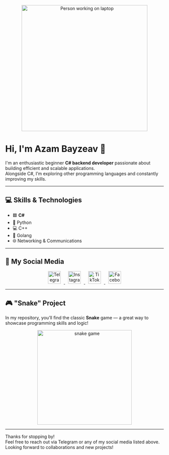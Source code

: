 <p align="center">
  <img src="https://media.giphy.com/media/l0MYt5jPR6QX5pnqM/giphy.gif" alt="Person working on laptop" width="400"/>
</p>

# Hi, I'm Azam Bayzeav 👋

I'm an enthusiastic beginner **C# backend developer** passionate about building efficient and scalable applications.  
Alongside C#, I’m exploring other programming languages and constantly improving my skills.

---

## 💻 Skills & Technologies

- 🟦 **C#**  
- 🐍 Python  
- 💻 C++  
- 🐹 Golang  
- 🌐 Networking & Communications  

---

## 📱 My Social Media

<p align="center">
  <a href="https://t.me/Programer_1805" target="_blank">
    <img src="https://cdn-icons-png.flaticon.com/48/2111/2111646.png" alt="Telegram" width="40" style="margin: 0 10px;" />
  </a>
  <a href="https://instagram.com/_azaml6_" target="_blank">
    <img src="https://cdn-icons-png.flaticon.com/48/174/174855.png" alt="Instagram" width="40" style="margin: 0 10px;" />
  </a>
  <a href="https://www.tiktok.com/@azaml6_" target="_blank">
    <img src="https://cdn-icons-png.flaticon.com/48/3046/3046123.png" alt="TikTok" width="40" style="margin: 0 10px;" />
  </a>
  <a href="https://www.facebook.com/azam.bayzeav" target="_blank">
    <img src="https://cdn-icons-png.flaticon.com/48/733/733547.png" alt="Facebook" width="40" style="margin: 0 10px;" />
  </a>
</p>

---

## 🎮 "Snake" Project

In my repository, you’ll find the classic **Snake** game — a great way to showcase programming skills and logic!

<p align="center">
  <img src="https://media.giphy.com/media/3o6ZsYnRgA1o4e6Nvu/giphy.gif" alt="snake game" width="300"/>
</p>

---

Thanks for stopping by!  
Feel free to reach out via Telegram or any of my social media listed above.  
Looking forward to collaborations and new projects!

